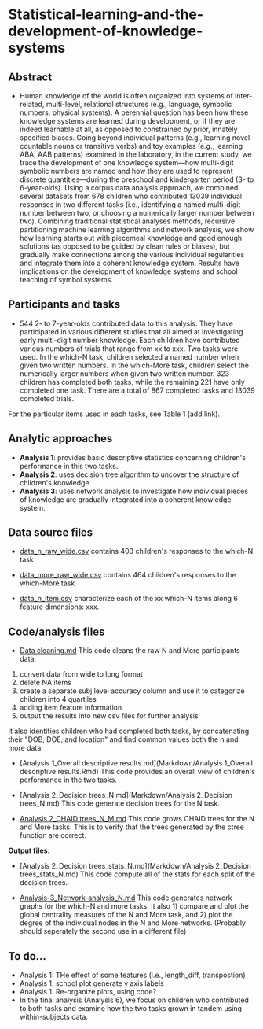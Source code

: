 # Statistical-learning-and-the-development-of-knowledge-systems

## Abstract
- Human knowledge of the world is often organized into systems of inter-related, multi-level, relational structures (e.g., language, symbolic numbers, physical systems). A perennial question has been how these knowledge systems are learned during development, or if they are indeed learnable at all, as opposed to constrained by prior, innately specified biases. Going beyond individual patterns (e.g., learning novel countable nouns or transitive verbs) and toy examples (e.g., learning ABA, AAB patterns) examined in the laboratory, in the current study, we trace the development of one knowledge system—how multi-digit symbolic numbers are named and how they are used to represent discrete quantities—during the preschool and kindergarten period (3- to 6-year-olds). Using a corpus data analysis approach, we combined several datasets from 678 children who contributed 13039 individual responses in two different tasks (i.e., identifying a named multi-digit number between two, or choosing a numerically larger number between two). Combining traditional statistical analyses methods, recursive partitioning machine learning algorithms and network analysis, we show how learning starts out with piecemeal knowledge and good enough solutions (as opposed to be guided by clean rules or biases), but gradually make connections among the various individual regularities and integrate them into a coherent knowledge system. Results have implications on the development of knowledge systems and school teaching of symbol systems.

## Participants and tasks
- 544 2- to 7-year-olds contributed data to this analysis. They have participated in various different studies that all aimed at investigating early multi-digit number knowledge. Each children have contributed various numbers of trials that range from xx to xxx. Two tasks were used. In the which-N task, children selected a named number when given two written numbers. In the which-More task, children select the numerically larger numbers when given two written number. 323 children has completed both tasks, while the remaining 221 have only completed one task. There are a total of 867 completed tasks and 13039 completed trials. 

For the particular items used in each tasks, see Table 1 (add link). 

## Analytic approaches
- **Analysis 1**: provides basic descriptive statistics concerning children's performance in this two tasks.
- **Analysis 2**: uses decision tree algorithm to uncover the structure of children's knowledge.
- **Analysis 3**: uses network analysis to investigate how individual pieces of knowledge are gradually integrated into a coherent knowledge system. 

## Data source files
- [data_n_raw_wide.csv](Data/data_n_raw_wide.csv) contains 403 children's responses to the which-N task
- [data_more_raw_wide.csv](Data/data_more_raw_wide.csv) contains 464 children's responses to the which-More task

- [data_n_item.csv](Data/data_n_item.csv) characterize each of the xx which-N items along 6 feature dimensions: xxx. 

## Code/analysis files
- [Data cleaning.md](Markdown/Data-cleaning.md) This code cleans the raw N and More participants data:

1. convert data from wide to long format
2. delete NA items
3. create a separate subj level accuracy column and use it to categorize children into 4 quartiles
4. adding item feature information
5. output the results into new csv files for further analysis 

It also identifies children who had completed both tasks, by concatenating their "DOB, DOE, and location" and find common values both the n and more data.

- [Analysis 1_Overall descriptive results.md](Markdown/Analysis 1_Overall descriptive results.Rmd) 
This code provides an overall view of children's performance in the two tasks. 

- [Analysis 2_Decision trees_N.md](Markdown/Analysis 2_Decision trees_N.md)
This code generate decision trees for the N task.

- [Analysis 2_CHAID trees_N_M.md](Markdown/Data-cleaning.md) This code grows CHAID trees for the N and More tasks. This is to verify that the trees generated by the ctree function are correct.  

**Output files**: 

- [Analysis 2_Decision trees_stats_N.md](Markdown/Analysis 2_Decision trees_stats_N.md) This code compute all of the stats for each split of the decision trees.   

- [Analysis-3_Network-analysis_N.md](Markdown/Analysis-3_Network-analysis_N.md)
This code generates network graphs for the which-N and more tasks. It also 1) compare and plot the global centrality measures of the N and More task, and 2) plot the degree of the individual nodes in the N and More networks. (Probably should seperately the second use in a different file)

## To do...

* Analysis 1: THe effect of some features (i.e., length_diff, transpostion)
* Analysis 1: school plot generate y axis labels
* Analysis 1: Re-organize plots, using code?
* In the final analysis (Analysis 6), we focus on children who contributed to both tasks and examine how the two tasks grown in tandem using within-subjects data.